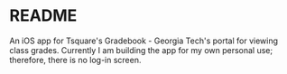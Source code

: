 # README
An iOS app for Tsquare's Gradebook - Georgia Tech's portal for viewing class grades. Currently I am building the app for my own personal use; therefore, there is no log-in screen.